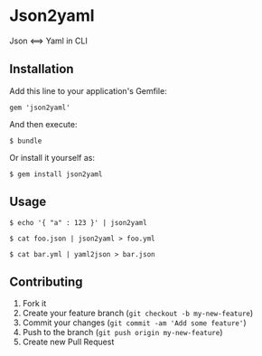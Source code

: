 # Json2yaml

Json <==> Yaml in CLI

## Installation

Add this line to your application's Gemfile:

    gem 'json2yaml'

And then execute:

    $ bundle

Or install it yourself as:

    $ gem install json2yaml

## Usage

```
$ echo '{ "a" : 123 }' | json2yaml

$ cat foo.json | json2yaml > foo.yml

$ cat bar.yml | yaml2json > bar.json

```

## Contributing

1. Fork it
2. Create your feature branch (`git checkout -b my-new-feature`)
3. Commit your changes (`git commit -am 'Add some feature'`)
4. Push to the branch (`git push origin my-new-feature`)
5. Create new Pull Request
